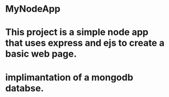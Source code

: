 # MyNodeApp

# This project is a simple node app that uses express and ejs to create a basic web page.
# implimantation of a mongodb databse.


